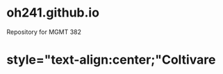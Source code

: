 # oh241.github.io
Repository for MGMT 382
<html>
  <head>
    
  </head>

  <body>
    <h1> style="text-align:center;"Coltivare</h1>
    
  </body>
</html>
